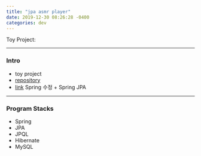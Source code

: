```yaml
---
title: "jpa asmr player"
date: 2019-12-30 08:26:28 -0400
categories: dev
---
```


Toy Project:

---

### Intro
- toy project
- [repository]
- [link] Spring 수정 + Spring JPA

---

### Program Stacks
- Spring
- JPA
- JPQL
- Hibernate
- MySQL

[repository]: https://github.com/blackjayH/spring-asmrplayer/
[link]: https://github.com/blackjayH/asmr-player/
